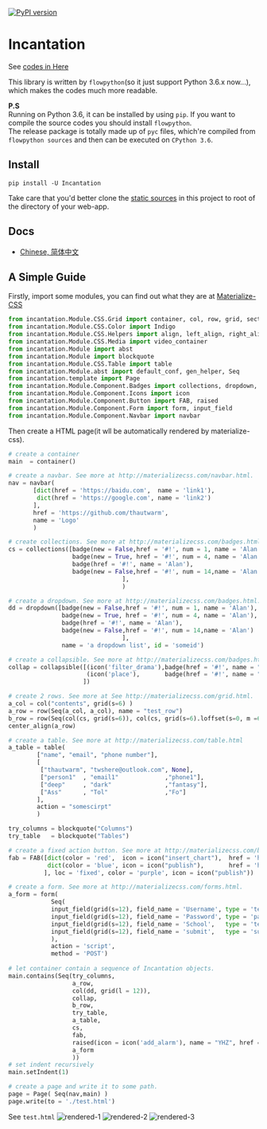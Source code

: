 [![PyPI version](https://img.shields.io/pypi/v/Incantation.svg)](https://pypi.python.org/pypi/Incantation)

# Incantation 

See [codes in Here](https://github.com/thautwarm/Incantation/tree/master/flowpython.incantation)

This library is written by `flowpython`(so it just support Python 3.6.x now...), which makes the codes much more readable.

**P.S**   
Running on Python 3.6, it can be installed by using `pip`. If you want to compile the source codes you should install `flowpython`.  
The release package is totally made up of `pyc` files, which're compiled from `flowpython sources` and then can be executed on `CPython 3.6`.  

## Install

```
pip install -U Incantation
```

Take care that you'd better clone the [static sources](https://github.com/thautwarm/Incantation/releases/download/0.3/static.7z) in this project to root of the directory of your web-app.



## Docs
- [Chinese, 简体中文](https://github.com/thautwarm/Incantation/blob/master/docs/Chinese/Index.md)

## A Simple Guide

Firstly, import some modules, you can find out what they are at [Materialize-CSS](http://materializecss.com/)

```python
from incantation.Module.CSS.Grid import container, col, row, grid, section
from incantation.Module.CSS.Color import Indigo 
from incantation.Module.CSS.Helpers import align, left_align, right_align, center_align
from incantation.Module.CSS.Media import video_container
from incantation.Module import abst
from incantation.Module import blockquote
from incantation.Module.CSS.Table import table
from incantation.Module.abst import default_conf, gen_helper, Seq
from incantation.template import Page
from incantation.Module.Component.Badges import collections, dropdown, badge, collapsible
from incantation.Module.Component.Icons import icon
from incantation.Module.Component.Button import FAB, raised
from incantation.Module.Component.Form import form, input_field
from incantation.Module.Component.Navbar import navbar

```

Then create a HTML page(it wll be automatically rendered by materialize-css).

```python
# create a container
main  = container()

# create a navbar. See more at http://materializecss.com/navbar.html.
nav = navbar(
       [dict(href = 'https://baidu.com',  name = 'link1'),
        dict(href = 'https://google.com', name = 'link2')
       ],
       href = 'https://github.com/thautwarm', 
       name = 'Logo'
       )

# create collections. See more at http://materializecss.com/badges.html.
cs = collections([badge(new = False,href = '#!', num = 1, name = 'Alan'),
                  badge(new = True, href = '#!', num = 4, name = 'Alan'),
                  badge(href = '#!', name = 'Alan'),
                  badge(new = False,href = '#!', num = 14,name = 'Alan')
                                ],
                                )

# create a dropdown. See more at http://materializecss.com/badges.html.
dd = dropdown([badge(new = False,href = '#!', num = 1, name = 'Alan'),
               badge(new = True, href = '#!', num = 4, name = 'Alan'),
               badge(href = '#!', name = 'Alan'),
               badge(new = False,href = '#!', num = 14,name = 'Alan')
                                ],
               name = 'a dropdown list', id = 'someid')

# create a collapsible. See more at http://materializecss.com/badges.html.
collap = collapsible([(icon('filter_drama'),badge(href = '#!', name = "First") , "<p>Lorem ipsum dolor sit amet.</p>"),
                      (icon('place'),       badge(href = '#!', name = "Second"), "place")
                     ])

# create 2 rows. See more at See http://materializecss.com/grid.html.
a_col = col("contents", grid(s=6) )
a_row = row(Seq(a_col, a_col), name = "test_row")
b_row = row(Seq(col(cs, grid(s=6)), col(cs, grid(s=6).loffset(s=0, m =6, l=8))))
center_align(a_row)

# create a table. See more at http://materializecss.com/table.html
a_table = table(
        ["name", "email", "phone number"],
        [
         ["thautwarm", "twshere@outlook.com", None],
         ["person1"  , "email1"             ,"phone1"], 
         ["deep"     , "dark"               ,"fantasy"],
         ["Ass"      , "Tol"                ,"Fo"]
        ],
        action = "somescirpt"
        ) 

try_columns = blockquote("Columns")
try_table   = blockquote("Tables") 

# create a fixed action button. See more at http://materializecss.com/buttons.html.
fab = FAB([dict(color = 'red',  icon = icon("insert_chart"),  href = 'https://www.baidu.com'),
           dict(color = 'blue', icon = icon("publish"),       href = 'https://www.google.com'),
          ], loc = 'fixed', color = 'purple', icon = icon("publish"))

# create a form. See more at http://materializecss.com/forms.html.
a_form = form(
            Seq(
            input_field(grid(s=12), field_name = 'Username', type = 'text',     icon = icon('mode_edit'), id = 'for-username'),
            input_field(grid(s=12), field_name = 'Password', type = 'password', icon = icon('brightness_auto'),   id = 'for-password'),
            input_field(grid(s=12), field_name = 'School',   type = 'text',     icon = icon('brightness_3'),   id = 'for-school'),
            input_field(grid(s=12), field_name = 'submit',   type = 'submit',   icon = icon('publish'),   id = 'for-submit')->> right_align,
            ),
            action = 'script',
            method = 'POST')
            
# let container contain a sequence of Incantation objects.
main.contains(Seq(try_columns, 
                  a_row, 
                  col(dd, grid(l = 12)),
                  collap, 
                  b_row, 
                  try_table, 
                  a_table, 
                  cs, 
                  fab, 
                  raised(icon = icon('add_alarm'), name = "YHZ", href = 'https://www.baidu.com'),
                  a_form
                  ))
# set indent recursively
main.setIndent(1)

# create a page and write it to some path.
page = Page( Seq(nav,main) )
page.write(to = './test.html')

```

See `test.html`
![rendered-1](https://github.com/thautwarm/Incantation/raw/master/test/test-p1.png)
![rendered-2](https://github.com/thautwarm/Incantation/raw/master/test/test-p2.png)
![rendered-3](https://github.com/thautwarm/Incantation/raw/master/test/test-p3.png)